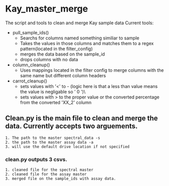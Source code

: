 # Kay_master_merge
 The script and tools to clean and merge Kay sample data
 Current tools:
- pull_sample_ids()
     - Searchs for columns named something similiar to sample
     - Takes the values in those columns and matches them to a regex pattern(located in the filter_config) 
     - merges the data based on the sample_id
     - drops columns with no data
- column_cleanup()
     - Uses mappings located in the filter config to merge columns with the same name but different column headers
- carrot_cleanup() 
     - sets values with '<' to - (logic here is that a less than value means the value is negligable so ' 0 ')\
     - sets values with > to the proper value or the converted percentage from the converted 'XX_2' column
## Clean.py is the main file to clean and merge the data. Currently accepts two arguements.
    1. The path to the master spectral_data -s
    2. the path to the master assay data -a
    3. will use the default drive location if not specified
### clean.py outputs 3 csvs.
    1. cleaned file for the spectral master 
    2. cleaned file for the assay master
    3. merged file on the sample_ids with assay data.
